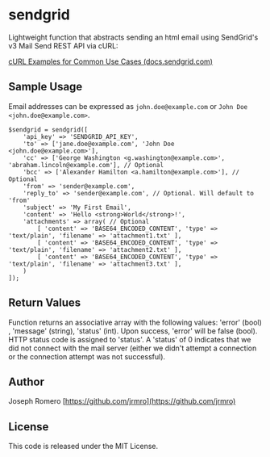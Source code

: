 # sendgrid

Lightweight function that abstracts sending an html email using SendGrid's v3 Mail Send REST API via cURL:

[cURL Examples for Common Use Cases (docs.sendgrid.com)](https://docs.sendgrid.com/for-developers/sending-email/curl-examples)


## Sample Usage

Email addresses can be expressed as `john.doe@example.com` or `John Doe <john.doe@example.com>`.

```
$sendgrid = sendgrid([
    'api_key' => 'SENDGRID_API_KEY', 
    'to' => ['jane.doe@example.com', 'John Doe <john.doe@example.com>'],
    'cc' => ['George Washington <g.washington@example.com>', 'abraham.lincoln@example.com'], // Optional
    'bcc' => ['Alexander Hamilton <a.hamilton@example.com>'], // Optional
    'from' => 'sender@example.com',
    'reply_to' => 'sender@example.com', // Optional. Will default to 'from'
    'subject' => 'My First Email',
    'content' => 'Hello <strong>World</strong>!',
    'attachments' => array( // Optional	
        [ 'content' => 'BASE64_ENCODED_CONTENT', 'type' => 'text/plain', 'filename' => 'attachment1.txt' ], 
        [ 'content' => 'BASE64_ENCODED_CONTENT', 'type' => 'text/plain', 'filename' => 'attachment2.txt' ], 
        [ 'content' => 'BASE64_ENCODED_CONTENT', 'type' => 'text/plain', 'filename' => 'attachment3.txt' ], 
    )
]);
```
## Return Values
Function returns an associative array with the following values: 'error' (bool) , 'message' (string), 'status' (int). Upon success, 'error' will be false (bool). HTTP status code is assigned to 'status'. A 'status' of 0 indicates that we did not connect with the mail server (either we didn't attempt a connection or the connection attempt was not successful).

## Author
Joseph Romero
[https://github.com/jrmro](https://github.com/jrmro)

## License
This code is released under the MIT License.
